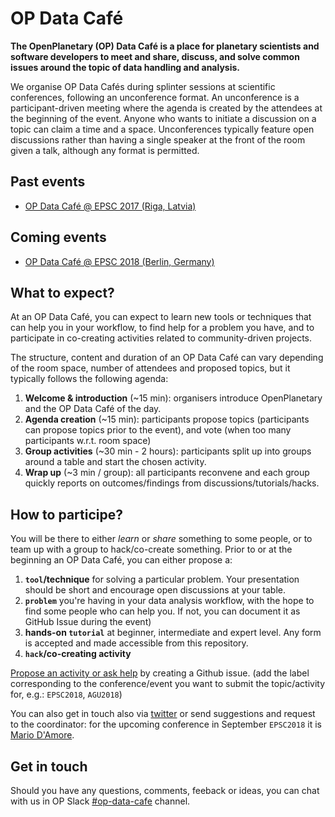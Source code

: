 # OP Data Café

**The OpenPlanetary (OP) Data Café is a place for planetary scientists and software developers to meet and share, discuss, and solve common issues around the topic of data handling and analysis.**

We organise OP Data Cafés during splinter sessions at scientific conferences, following an unconference format. An unconference is a participant-driven meeting where the agenda is created by the attendees at the beginning of the event. Anyone who wants to initiate a discussion on a topic can claim a time and a space. Unconferences typically feature open discussions rather than having a single speaker at the front of the room given a talk, although any format is permitted.

## Past events

* [OP Data Café @ EPSC 2017 (Riga, Latvia)](/events/epsc2017)

## Coming events

* [OP Data Café @ EPSC 2018 (Berlin, Germany)](/events/epsc2018)

## What to expect?

At an OP Data Café, you can expect to learn new tools or techniques that can help you in your workflow, to find help for a problem you have, and to participate in co-creating activities related to community-driven projects.

The structure, content and duration of an OP Data Café can vary depending of the room space, number of attendees and proposed topics, but it typically follows the following agenda:

1. **Welcome & introduction** (~15 min): organisers introduce OpenPlanetary and the OP Data Café of the day.
2. **Agenda creation** (~15 min): participants propose topics (participants can propose topics prior to the event), and vote (when too many participants w.r.t. room space)
3. **Group activities** (~30 min - 2 hours): participants split up into groups around a table and start the chosen activity.
4. **Wrap up** (~3 min / group): all participants reconvene and each group quickly reports on outcomes/findings from discussions/tutorials/hacks.

## How to participe?

You will be there to either *learn* or *share* something to some people, or to team up with a group to hack/co-create something.
Prior to or at the beginning an OP Data Café, you can either propose a:

1. **`tool`/technique** for solving a particular problem. Your presentation should be short and encourage open discussions at your table.
2. **`problem`** you're having in your data analysis workflow, with the hope to find some people who can help you. If not, you can document it as GitHub Issue during the event)
3. **hands-on `tutorial`** at beginner, intermediate and expert level. Any form is accepted and made accessible from this repository.
4. **`hack`/co-creating activity**

[Propose an activity or ask help](https://github.com/openplanetary/op-data-cafe/issues/new) by creating a Github issue. (add the label corresponding to the conference/event you want to submit the topic/activity for, e.g.: `EPSC2018`, `AGU2018`)

You can also get in touch also via [twitter](https://twitter.com/openplanetary?) or send suggestions and request to the coordinator: for the upcoming conference in September `EPSC2018` it is [Mario D'Amore](mailto:kidpixo@gmail.com).


## Get in touch

Should you have any questions, comments, feeback or ideas, you can chat with us in OP Slack [#op-data-cafe](https://openplanetary.slack.com/messages/C3X7807B5/team/U04CXH18V/) channel.
